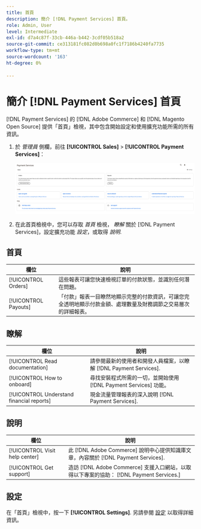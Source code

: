 ```yaml
---
title: 首頁
description: 簡介 [!DNL Payment Services] 首頁。
role: Admin, User
level: Intermediate
exl-id: d7a4c87f-33cb-446a-b442-3cdf05b518a2
source-git-commit: ce313181fc082d0b698a0fc1f7186b4240fa7735
workflow-type: tm+mt
source-wordcount: '163'
ht-degree: 0%

---
```


# 簡介 [!DNL Payment Services] 首頁

[!DNL Payment Services] 的 [!DNL Adobe Commerce] 和 [!DNL Magento Open Source] 提供「首頁」檢視，其中包含開始設定和使用擴充功能所需的所有資訊。

1. 於 _管理員_ 側欄，前往 **[!UICONTROL Sales]** > **[!UICONTROL Payment Services]**：

   ![首頁檢視](assets/home-view.png)

1. 在此首頁檢視中，您可以存取 _首頁_ 檢視， _瞭解_ 關於 [!DNL Payment Services]，設定擴充功能 _設定_，或取得 _說明_.

## 首頁

| 欄位 | 說明 |
|---|---|
| [!UICONTROL Orders] | 這些報表可讓您快速檢視訂單的付款狀態，並識別任何潛在問題。 |
| [!UICONTROL Payouts] | 「付款」報表一目瞭然地顯示完整的付款資訊，可讓您完全透明地顯示付款金額、處理數量及財務調節之交易層次的詳細報表。 |

## 瞭解

| 欄位 | 說明 |
|---|---|
| [!UICONTROL Read documentation] | 請參閱最新的使用者和開發人員檔案，以瞭解 [!DNL Payment Services]. |
| [!UICONTROL How to onboard] | 尋找安裝程式所需的一切，並開始使用 [!DNL Payment Services] 功能。 |
| [!UICONTROL Understand financial reports] | 現金流量管理報表的深入說明 [!DNL Payment Services]. |

## 說明

| 欄位 | 說明 |
|---|---|
| [!UICONTROL Visit help center] | 此 [!DNL Adobe Commerce] 說明中心提供知識庫文章，內容關於 [!DNL Payment Services]. |
| [!UICONTROL Get support] | 造訪 [!DNL Adobe Commerce] 支援入口網站，以取得以下專案的協助： [!DNL Payment Services.] |

## 設定

在「首頁」檢視中，按一下 **[!UICONTROL Settings]**. 另請參閱 [設定](settings.md) 以取得詳細資訊。
